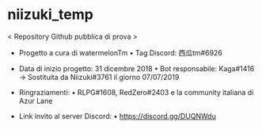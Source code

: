 # niizuki_temp 
< Repository Github pubblica di prova >

- Progetto a cura di watermelonTm
• Tag Discord: 西瓜tm#6926

- Data di inizio progetto: 31 dicembre 2018
• Bot responsabile: Kaga#1416 -> Sostituita da Niizuki#3761 il giorno 07/07/2019

- Ringraziamenti: 
• RLPG#1608, RedZero#2403 e la community italiana di Azur Lane

- Link invito al server Discord:
• https://discord.gg/DUQNWdu
